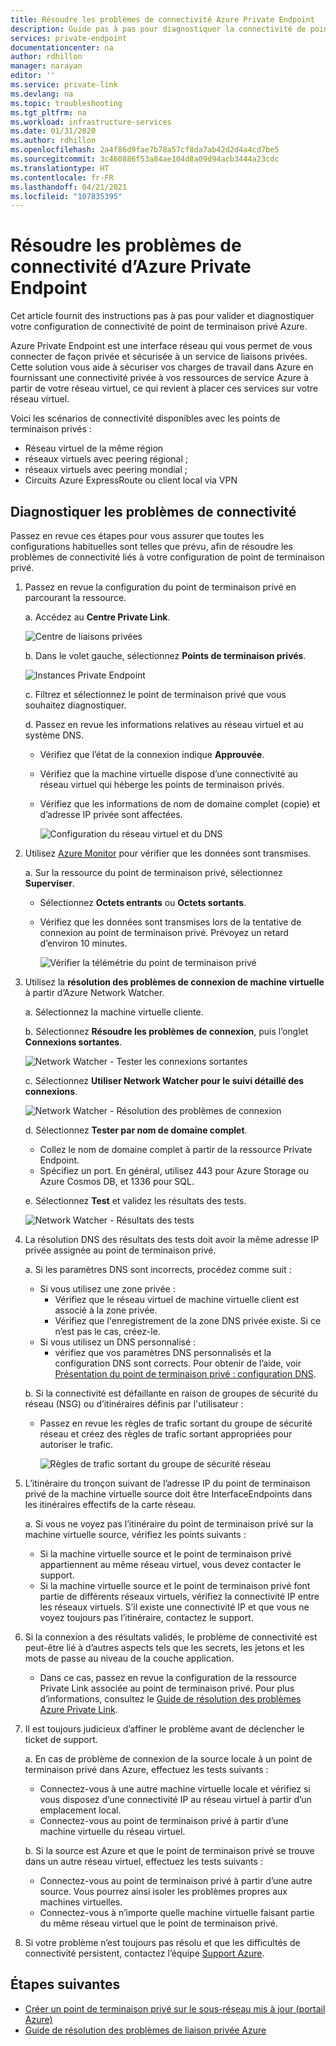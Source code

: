 ```yaml
---
title: Résoudre les problèmes de connectivité Azure Private Endpoint
description: Guide pas à pas pour diagnostiquer la connectivité de point de terminaison privé
services: private-endpoint
documentationcenter: na
author: rdhillon
manager: narayan
editor: ''
ms.service: private-link
ms.devlang: na
ms.topic: troubleshooting
ms.tgt_pltfrm: na
ms.workload: infrastructure-services
ms.date: 01/31/2020
ms.author: rdhillon
ms.openlocfilehash: 2a4f86d9fae7b78a57cf8da7ab42d2d4a4cd7be5
ms.sourcegitcommit: 3c460886f53a84ae104d8a09d94acb3444a23cdc
ms.translationtype: HT
ms.contentlocale: fr-FR
ms.lasthandoff: 04/21/2021
ms.locfileid: "107835395"
---
```

# <a name="troubleshoot-azure-private-endpoint-connectivity-problems"></a>Résoudre les problèmes de connectivité d’Azure Private Endpoint

Cet article fournit des instructions pas à pas pour valider et diagnostiquer votre configuration de connectivité de point de terminaison privé Azure.

Azure Private Endpoint est une interface réseau qui vous permet de vous connecter de façon privée et sécurisée à un service de liaisons privées. Cette solution vous aide à sécuriser vos charges de travail dans Azure en fournissant une connectivité privée à vos ressources de service Azure à partir de votre réseau virtuel, ce qui revient à placer ces services sur votre réseau virtuel.

Voici les scénarios de connectivité disponibles avec les points de terminaison privés :

- Réseau virtuel de la même région
- réseaux virtuels avec peering régional ;
- réseaux virtuels avec peering mondial ;
- Circuits Azure ExpressRoute ou client local via VPN

## <a name="diagnose-connectivity-problems"></a>Diagnostiquer les problèmes de connectivité 

Passez en revue ces étapes pour vous assurer que toutes les configurations habituelles sont telles que prévu, afin de résoudre les problèmes de connectivité liés à votre configuration de point de terminaison privé.

1. Passez en revue la configuration du point de terminaison privé en parcourant la ressource.

    a. Accédez au **Centre Private Link**.

      ![Centre de liaisons privées](./media/private-endpoint-tsg/private-link-center.png)

    b. Dans le volet gauche, sélectionnez **Points de terminaison privés**.
    
      ![Instances Private Endpoint](./media/private-endpoint-tsg/private-endpoints.png)

    c. Filtrez et sélectionnez le point de terminaison privé que vous souhaitez diagnostiquer.

    d. Passez en revue les informations relatives au réseau virtuel et au système DNS.
     - Vérifiez que l’état de la connexion indique **Approuvée**.
     - Vérifiez que la machine virtuelle dispose d’une connectivité au réseau virtuel qui héberge les points de terminaison privés.
     - Vérifiez que les informations de nom de domaine complet (copie) et d’adresse IP privée sont affectées.
    
       ![Configuration du réseau virtuel et du DNS](./media/private-endpoint-tsg/vnet-dns-configuration.png)
    
1. Utilisez [Azure Monitor](../azure-monitor/overview.md) pour vérifier que les données sont transmises.

    a. Sur la ressource du point de terminaison privé, sélectionnez **Superviser**.
     - Sélectionnez **Octets entrants** ou **Octets sortants**. 
     - Vérifiez que les données sont transmises lors de la tentative de connexion au point de terminaison privé. Prévoyez un retard d’environ 10 minutes.
    
       ![Vérifier la télémétrie du point de terminaison privé](./media/private-endpoint-tsg/private-endpoint-monitor.png)

1.  Utilisez la **résolution des problèmes de connexion de machine virtuelle** à partir d’Azure Network Watcher.

    a. Sélectionnez la machine virtuelle cliente.

    b. Sélectionnez **Résoudre les problèmes de connexion**, puis l’onglet **Connexions sortantes**.
    
      ![Network Watcher - Tester les connexions sortantes](./media/private-endpoint-tsg/network-watcher-outbound-connection.png)
    
    c. Sélectionnez **Utiliser Network Watcher pour le suivi détaillé des connexions**.
    
      ![Network Watcher - Résolution des problèmes de connexion](./media/private-endpoint-tsg/network-watcher-connection-troubleshoot.png)

    d. Sélectionnez **Tester par nom de domaine complet**.
     - Collez le nom de domaine complet à partir de la ressource Private Endpoint.
     - Spécifiez un port. En général, utilisez 443 pour Azure Storage ou Azure Cosmos DB, et 1336 pour SQL.

    e. Sélectionnez **Test** et validez les résultats des tests.
    
      ![Network Watcher - Résultats des tests](./media/private-endpoint-tsg/network-watcher-test-results.png)
    
        
1. La résolution DNS des résultats des tests doit avoir la même adresse IP privée assignée au point de terminaison privé.

    a. Si les paramètres DNS sont incorrects, procédez comme suit :
     - Si vous utilisez une zone privée : 
       - Vérifiez que le réseau virtuel de machine virtuelle client est associé à la zone privée.
       - Vérifiez que l'enregistrement de la zone DNS privée existe. Si ce n’est pas le cas, créez-le.
     - Si vous utilisez un DNS personnalisé :
       - vérifiez que vos paramètres DNS personnalisés et la configuration DNS sont corrects.
       Pour obtenir de l’aide, voir [Présentation du point de terminaison privé : configuration DNS](./private-endpoint-overview.md#dns-configuration).

    b. Si la connectivité est défaillante en raison de groupes de sécurité du réseau (NSG) ou d’itinéraires définis par l'utilisateur :
     - Passez en revue les règles de trafic sortant du groupe de sécurité réseau et créez des règles de trafic sortant appropriées pour autoriser le trafic.
    
       ![Règles de trafic sortant du groupe de sécurité réseau](./media/private-endpoint-tsg/nsg-outbound-rules.png)

1. L’itinéraire du tronçon suivant de l’adresse IP du point de terminaison privé de la machine virtuelle source doit être InterfaceEndpoints dans les itinéraires effectifs de la carte réseau. 

    a. Si vous ne voyez pas l’itinéraire du point de terminaison privé sur la machine virtuelle source, vérifiez les points suivants : 
     - Si la machine virtuelle source et le point de terminaison privé appartiennent au même réseau virtuel, vous devez contacter le support. 
     - Si la machine virtuelle source et le point de terminaison privé font partie de différents réseaux virtuels, vérifiez la connectivité IP entre les réseaux virtuels. S’il existe une connectivité IP et que vous ne voyez toujours pas l’itinéraire, contactez le support. 

1. Si la connexion a des résultats validés, le problème de connectivité est peut-être lié à d’autres aspects tels que les secrets, les jetons et les mots de passe au niveau de la couche application.
   - Dans ce cas, passez en revue la configuration de la ressource Private Link associée au point de terminaison privé. Pour plus d’informations, consultez le [Guide de résolution des problèmes Azure Private Link](troubleshoot-private-link-connectivity.md).
   
1. Il est toujours judicieux d’affiner le problème avant de déclencher le ticket de support. 

    a. En cas de problème de connexion de la source locale à un point de terminaison privé dans Azure, effectuez les tests suivants : 
      - Connectez-vous à une autre machine virtuelle locale et vérifiez si vous disposez d’une connectivité IP au réseau virtuel à partir d’un emplacement local. 
      - Connectez-vous au point de terminaison privé à partir d’une machine virtuelle du réseau virtuel.
      
    b. Si la source est Azure et que le point de terminaison privé se trouve dans un autre réseau virtuel, effectuez les tests suivants : 
      - Connectez-vous au point de terminaison privé à partir d’une autre source. Vous pourrez ainsi isoler les problèmes propres aux machines virtuelles. 
      - Connectez-vous à n’importe quelle machine virtuelle faisant partie du même réseau virtuel que le point de terminaison privé.  

1. Si votre problème n’est toujours pas résolu et que les difficultés de connectivité persistent, contactez l’équipe [Support Azure](https://ms.portal.azure.com/#blade/Microsoft_Azure_Support/HelpAndSupportBlade/overview).

## <a name="next-steps"></a>Étapes suivantes

 * [Créer un point de terminaison privé sur le sous-réseau mis à jour (portail Azure)](./create-private-endpoint-portal.md)
 * [Guide de résolution des problèmes de liaison privée Azure](troubleshoot-private-link-connectivity.md)
